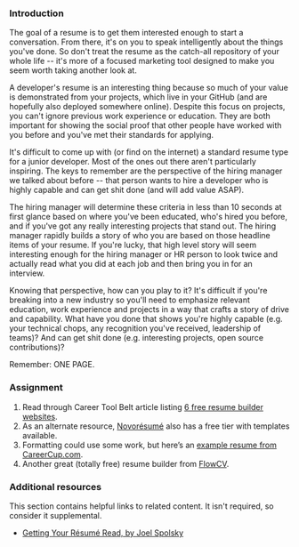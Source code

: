 ### Introduction

The goal of a resume is to get them interested enough to start a conversation.  From there, it's on you to speak intelligently about the things you've done. So don't treat the resume as the catch-all repository of your whole life -- it's more of a focused marketing tool designed to make you seem worth taking another look at.

A developer's resume is an interesting thing because so much of your value is demonstrated from your projects, which live in your GitHub (and are hopefully also deployed somewhere online).  Despite this focus on projects, you can't ignore previous work experience or education.  They are both important for showing the social proof that other people have worked with you before and you've met their standards for applying.  

It's difficult to come up with (or find on the internet) a standard resume type for a junior developer.  Most of the ones out there aren't particularly inspiring.  The keys to remember are the perspective of the hiring manager we talked about before -- that person wants to hire a developer who is highly capable and can get shit done (and will add value ASAP).  

The hiring manager will determine these criteria in less than 10 seconds at first glance based on where you've been educated, who's hired you before, and if you've got any really interesting projects that stand out.  The hiring manager rapidly builds a story of who you are based on those headline items of your resume.  If you're lucky, that high level story will seem interesting enough for the hiring manager or HR person to look twice and actually read what you did at each job and then bring you in for an interview.

Knowing that perspective, how can you play to it?  It's difficult if you're breaking into a new industry so you'll need to emphasize relevant education, work experience and projects in a way that crafts a story of drive and capability.  What have you done that shows you're highly capable (e.g. your technical chops, any recognition you've received, leadership of teams)? And can get shit done (e.g. interesting projects, open source contributions)?

Remember: ONE PAGE.

### Assignment

<div class="lesson-content__panel" markdown="1">

1. Read through Career Tool Belt article listing [6 free resume builder websites](https://web.archive.org/web/20230930114027/https://www.careertoolbelt.com/5-best-free-resume-builder-websites/).
1. As an alternate resource, [Novorésumé](https://novoresume.com/) also has a free tier with templates available.
1. Formatting could use some work, but here’s an [example resume from CareerCup.com](https://www.gayle.com/resume).
1. Another great (totally free) resume builder from [FlowCV](https://flowcv.io/).

</div>

### Additional resources

This section contains helpful links to related content. It isn't required, so consider it supplemental.

- [Getting Your Résumé Read, by Joel Spolsky](http://www.joelonsoftware.com/articles/ResumeRead.html)
